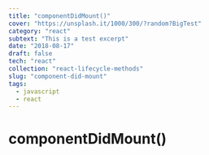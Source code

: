 ```yaml
---
title: "componentDidMount()"
cover: "https://unsplash.it/1000/300/?random?BigTest"
category: "react"
subtext: "This is a test excerpt"
date: "2018-08-17"
draft: false
tech: "react"
collection: "react-lifecycle-methods"
slug: "component-did-mount"
tags:
  - javascript
  - react
---
```


# componentDidMount()